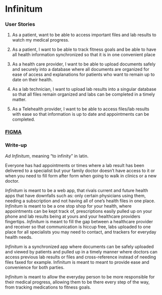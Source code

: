 # Infinitum
### User Stories
1. As a patient, want to be able to access important files and lab results to watch my medical progress. 
   
2. As a patient, I want to be able to track fitness goals and be able to have all health information synchronized so that it is in one convenient place
   
3. As a health care provider, I want to be able to upload documents safely and securely into a database where all documents are organized for ease of access and explanations for patients who want to remain up to date on their health. 

4. As a lab technician, I want to upload lab results into a singular database so that all files remain organized and labs can be completed in a timely matter. 

5. As a Telehealth provider, I want to be able to access files/lab results with ease so that information is up to date and appointments can be completed. 
   

 
### [FIGMA](https://www.figma.com/file/Hjr3E0o9ygcAWvzCje8waA/Untitled?node-id=0%3A1&t=U7jJoqYthjWmaSXo-1)

### Write-up

*Ad Infinitum*, meaning “to infinity” in latin. 

Everyone has had appointments or times where a lab result has been delivered to a specialist but your family doctor doesn’t have access to it or when you need to fill form after form when going to walk in clinics or a new doctor. 

*Infinitum* is meant to be a web app, that rivals current and future health apps that have downfalls such as: only certain physicians using them, needing a subscription and not having all of one’s health files in one place. *Infinitum* is meant to be a one stop shop for your health, where appointments can be kept track of, prescriptions easily pulled up on your phone and lab results being at yours and your healthcare providers fingertips. 
*Infinitum* is meant to fill the gap between a healthcare provider and receiver so that communication is hiccup free, labs uploaded to one place for all specialists you may need to contact, and trackers for everyday health needs. 

*Infinitum* is a synchronized app where documents can be safely uploaded and viewed by patients and pulled up in a timely manner where doctors can access previous lab results or files and cross-reference instead of needing files faxed for example. Infinitum is meant to meant to provide ease and convenience for both parties.

*Infinitum* is meant to allow the everyday person to be more responsible for their medical progress, allowing them to be there every step of the way, from tracking medications to fitness goals. 
